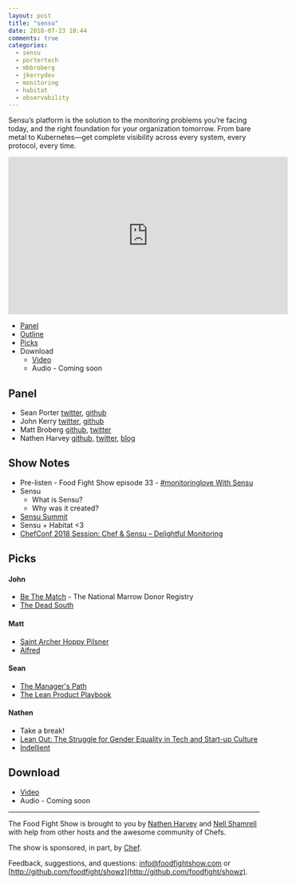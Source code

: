 ```yaml
---
layout: post
title: "sensu"
date: 2018-07-23 10:44
comments: true
categories: 
  - sensu
  - portertech
  - mbbroberg
  - jkerrydev
  - monitoring
  - habitat
  - observability
---
```


Sensu’s platform is the solution to the monitoring problems you’re facing today, and the right foundation for your organization tomorrow. From bare metal to Kubernetes—get complete visibility across every system, every protocol, every time.  

<iframe width="560" height="315" src="https://www.youtube.com/embed/o2vNz8WzdSg" frameborder="0" gesture="media" allow="encrypted-media" allowfullscreen></iframe>

* [Panel](/2018/07/sensu.html#panel)
* [Outline](/2018/07/sensu.html#outline)
* [Picks](/2018/07/sensu.html#picks)
* Download
  * [Video](http://youtu.be/o2vNz8WzdSg)
  * Audio - Coming soon

Panel<a name="panel"></a>
-----
* Sean Porter [twitter](https://twitter.com/portertech), [github](https://github.com/portertech)
* John Kerry [twitter](https://twitter.com/jkerrydev), [github](https://github.com/jkerry)
* Matt Broberg [github](https://github.com/mbbroberg), [twitter](https://twitter.com/mbbroberg)
* Nathen Harvey [github](http://github.com/nathenharvey), [twitter](http://twitter.com/nathenharvey), [blog](http://nathenharvey.com)

## Show Notes<a name="outline"></a>
* Pre-listen - Food Fight Show episode 33 - [\#monitoringlove With Sensu](http://foodfightshow.org/2012/12/monitoringlove-with-sensu.html)
* Sensu
  * What is Sensu?
  * Why was it created?
* [Sensu Summit](https://sensu.io/summit)
* Sensu + Habitat <3
* [ChefConf 2018 Session: Chef & Sensu – Delightful Monitoring](https://chefconf.chef.io/conf-resources/chefconf-2018-session-chef-sensu-delightful-monitoring/)

Picks<a name="picks"></a>
-----

#### John

* [Be The Match](https://bethematch.org/) - The National Marrow Donor Registry
* [The Dead South](http://thedeadsouth.com/)

#### Matt

* [Saint Archer Hoppy Pilsner](https://www.beeradvocate.com/beer/profile/31407/225312/)
* [Alfred](https://www.alfredapp.com/)

#### Sean

* [The Manager's Path](https://www.amazon.com/Managers-Path-Leaders-Navigating-Growth/dp/1491973897)
* [The Lean Product Playbook](https://www.amazon.com/Lean-Product-Playbook-Innovate-Products/dp/1118960874/ref=sr_1_1?s=books&ie=UTF8&qid=1532714105&sr=1-1&keywords=the+lean+product+playbook)

#### Nathen

* Take a break!
* [Lean Out:  The Struggle for Gender Equality in Tech and Start-up Culture](http://www.orbooks.com/catalog/lean-out/)
* [Indellient](https://www.indellient.com/)



Download
--------
* [Video](http://youtu.be/o2vNz8WzdSg)
* Audio - Coming soon

<hr />

The Food Fight Show is brought to you by [Nathen Harvey](https://twitter.com/nathenharvey) and [Nell Shamrell](https://twitter.com/nellshamrell) with help from other hosts and the awesome community of Chefs.

The show is sponsored, in part, by [Chef](http://www.chef.io).

Feedback, suggestions, and questions:  [info@foodfightshow.com](mailto:info@foodfightshow.com) or  [http://github.com/foodfight/showz](http://github.com/foodfight/showz).

